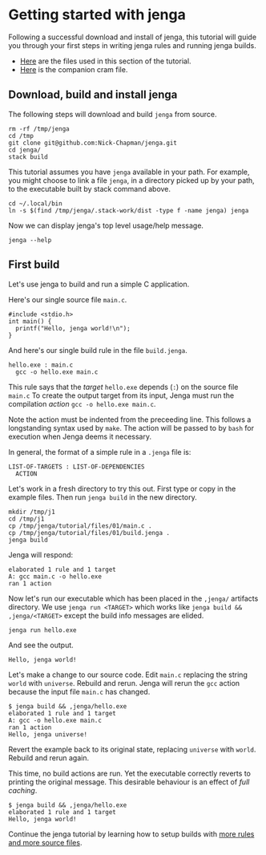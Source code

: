
# Getting started with jenga

Following a successful download and install of jenga, this tutorial will guide you through your first steps in writing jenga rules and running jenga builds.

- [Here](files/01) are the files used in this section of the tutorial.
- [Here](cram/01_getting_started.t) is the companion cram file.

## Download, build and install jenga

The following steps will download and build `jenga` from source.
```
rm -rf /tmp/jenga
cd /tmp
git clone git@github.com:Nick-Chapman/jenga.git
cd jenga/
stack build
```

This tutorial assumes you have `jenga` available in your path.
For example, you might choose to link a file `jenga`, in a directory picked up by your path, to the executable built by stack command above.
```
cd ~/.local/bin
ln -s $(find /tmp/jenga/.stack-work/dist -type f -name jenga) jenga
```

Now we can display jenga's top level usage/help message.
```
jenga --help
```

## First build

Let's use jenga to build and run a simple C application.

Here's our single source file `main.c`.
```
#include <stdio.h>
int main() {
  printf("Hello, jenga world!\n");
}
```
And here's our single build rule in the file `build.jenga`.
```
hello.exe : main.c
  gcc -o hello.exe main.c
```

This rule says that the _target_ `hello.exe` depends (`:`) on the source file `main.c`
To create the output target from its input, Jenga must run the compilation _action_
`gcc -o hello.exe main.c`.

Note the action must be indented from the preceeding line.
This follows a longstanding syntax used by `make`.
The action will be passed to by `bash` for execution when Jenga deems it necessary.

In general, the format of a simple rule in a `.jenga` file is:
```
LIST-OF-TARGETS : LIST-OF-DEPENDENCIES
  ACTION
```
Let's work in a fresh directory to try this out.
First type or copy in the example files.
Then run `jenga build` in the new directory.
```
mkdir /tmp/j1
cd /tmp/j1
cp /tmp/jenga/tutorial/files/01/main.c .
cp /tmp/jenga/tutorial/files/01/build.jenga .
jenga build
```

Jenga will respond:
```
elaborated 1 rule and 1 target
A: gcc main.c -o hello.exe
ran 1 action
```

Now let's run our executable which has been placed in the `,jenga/` artifacts directory.
We use `jenga run <TARGET>` which works like
`jenga build && ,jenga/<TARGET>` except the build info messages are elided.
```
jenga run hello.exe
```
And see the output.
```
Hello, jenga world!
```

Let's make a change to our source code.
Edit `main.c` replacing the string `world` with `universe`.
Rebuild and rerun.
Jenga will rerun the `gcc` action because the input file `main.c` has changed.
```
$ jenga build && ,jenga/hello.exe
elaborated 1 rule and 1 target
A: gcc -o hello.exe main.c
ran 1 action
Hello, jenga universe!
```

Revert the example back to its original state, replacing `universe` with `world`.
Rebuild and rerun again.

This time, no build actions are run.
Yet the executable correctly reverts to printing the original message.
This desirable behaviour is an effect of _full caching_.
```
$ jenga build && ,jenga/hello.exe
elaborated 1 rule and 1 target
Hello, jenga world!
```

Continue the jenga tutorial by learning how to setup builds with
[more rules and more source files](02_more_rules.md).
